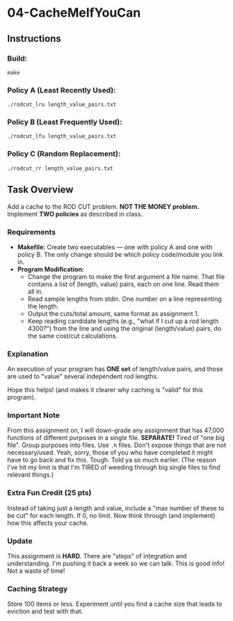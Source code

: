 # 04-CacheMeIfYouCan

## Instructions

### Build:

`make`

### Policy A (Least Recently Used):

`./rodcut_lru length_value_pairs.txt`

### Policy B (Least Frequently Used):

`./rodcut_lfu length_value_pairs.txt` 

### Policy C (Random Replacement):

`./rodcut_rr length_value_pairs.txt` 

## Task Overview

Add a cache to the ROD CUT problem. **NOT THE MONEY problem.** Implement **TWO policies** as described in class.

### Requirements

- **Makefile:** Create two executables — one with policy A and one with policy B. The only change should be which policy code/module you link in.
- **Program Modification:**
  - Change the program to make the first argument a file name. That file contains a list of (length, value) pairs, each on one line. Read them all in.
  - Read sample lengths from stdin. One number on a line representing the length.
  - Output the cuts/total amount, same format as assignment 1.
  - Keep reading candidate lengths (e.g., "what if I cut up a rod length 4300?") from the line and using the original (length/value) pairs, do the same cost/cut calculations.

### Explanation

An execution of your program has **ONE set** of length/value pairs, and those are used to "value" several independent rod lengths.

Hope this helps! (and makes it clearer why caching is "valid" for this program).

### Important Note

From this assignment on, I will down-grade any assignment that has 47,000 functions of different purposes in a single file. **SEPARATE!** Tired of "one big file". Group purposes into files. Use `.h` files. Don't expose things that are not necessary/used. <thank you> Yeah, sorry, those of you who have completed it might have to go back and fix this. Tough. Told ya so much earlier. (The reason I've hit my limit is that I'm TIRED of weeding through big single files to find relevant things.)

### Extra Fun Credit (25 pts)

Instead of taking just a length and value, include a "max number of these to be cut" for each length. If 0, no limit. Now think through (and implement) how this affects your cache.

### Update

This assignment is **HARD**. There are "steps" of integration and understanding. I'm pushing it back a week so we can talk. This is good info! Not a waste of time!

### Caching Strategy

Store 100 items or less. Experiment until you find a cache size that leads to eviction and test with that.
